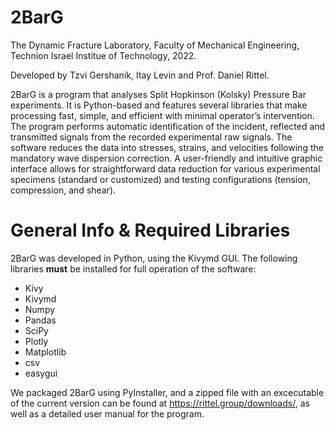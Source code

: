 ﻿# 2BarG
 
 The Dynamic Fracture Laboratory, Faculty of Mechanical Engineering, Technion Israel Institue of Technology, 2022.
 
 Developed by Tzvi Gershanik, Itay Levin and Prof. Daniel Rittel.
 
2BarG is a program that analyses Split Hopkinson (Kolsky) Pressure Bar experiments. It is Python-based and features several libraries that make processing fast, simple, and efficient with minimal operator’s intervention. The program performs automatic identification of the incident, reflected and transmitted signals from the recorded experimental raw signals. The software reduces the data into stresses, strains, and velocities following the mandatory wave dispersion correction. A user-friendly and intuitive graphic interface allows for straightforward data reduction for various experimental specimens (standard or customized) and testing configurations (tension, compression, and shear). 

# General Info & Required Libraries
2BarG was developed in Python, using the Kivymd GUI. The following libraries **must** be installed for full operation of the software:

* Kivy
* Kivymd
* Numpy
* Pandas
* SciPy
* Plotly
* Matplotlib
* csv
* easygui

We packaged 2BarG using PyInstaller, and a zipped file with an excecutable of the current version can be found at https://rittel.group/downloads/, as well as a detailed user manual for the program. 
